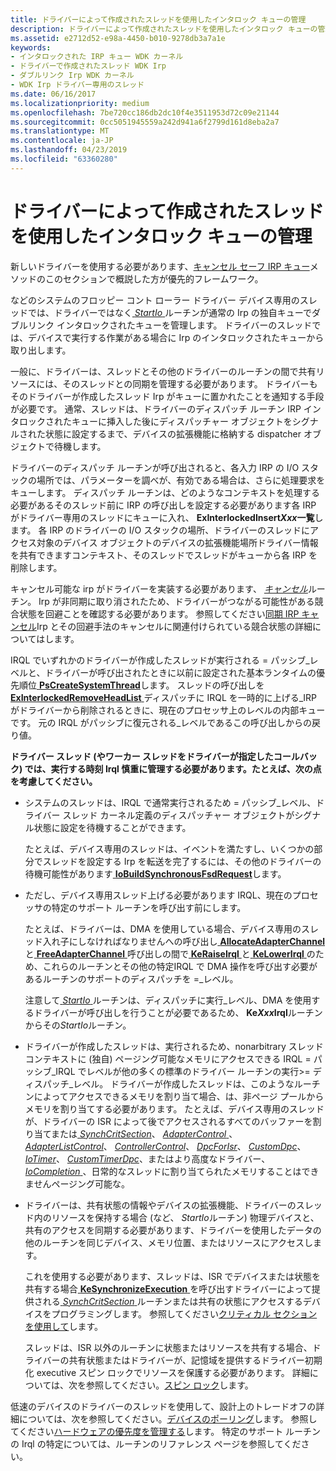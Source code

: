 ```yaml
---
title: ドライバーによって作成されたスレッドを使用したインタロック キューの管理
description: ドライバーによって作成されたスレッドを使用したインタロック キューの管理
ms.assetid: e2712d52-e98a-4450-b010-9278db3a7a1e
keywords:
- インタロックされた IRP キュー WDK カーネル
- ドライバーで作成されたスレッド WDK Irp
- ダブルリンク Irp WDK カーネル
- WDK Irp ドライバー専用のスレッド
ms.date: 06/16/2017
ms.localizationpriority: medium
ms.openlocfilehash: 7be720cc186db2dc10f4e3511953d72c09e21144
ms.sourcegitcommit: 0cc5051945559a242d941a6f2799d161d8eba2a7
ms.translationtype: MT
ms.contentlocale: ja-JP
ms.lasthandoff: 04/23/2019
ms.locfileid: "63360280"
---
```

# <a name="managing-interlocked-queues-with-a-driver-created-thread"></a>ドライバーによって作成されたスレッドを使用したインタロック キューの管理





新しいドライバーを使用する必要があります、[キャンセル セーフ IRP キュー](cancel-safe-irp-queues.md)メソッドのこのセクションで概説した方が優先的フレームワーク。

などのシステムのフロッピー コント ローラー ドライバー デバイス専用のスレッドでは、ドライバーではなく[ *StartIo* ](https://msdn.microsoft.com/library/windows/hardware/ff563858)ルーチンが通常の Irp の独自キューでダブルリンク インタロックされたキューを管理します。 ドライバーのスレッドでは、デバイスで実行する作業がある場合に Irp のインタロックされたキューから取り出します。

一般に、ドライバーは、スレッドとその他のドライバーのルーチンの間で共有リソースには、そのスレッドとの同期を管理する必要があります。 ドライバーもそのドライバーが作成したスレッド Irp がキューに置かれたことを通知する手段が必要です。 通常、スレッドは、ドライバーのディスパッチ ルーチン IRP インタロックされたキューに挿入した後にディスパッチャー オブジェクトをシグナルされた状態に設定するまで、デバイスの拡張機能に格納する dispatcher オブジェクトで待機します。

ドライバーのディスパッチ ルーチンが呼び出されると、各入力 IRP の I/O スタックの場所では、パラメーターを調べが、有効である場合は、さらに処理要求をキューします。 ディスパッチ ルーチンは、どのようなコンテキストを処理する必要があるそのスレッド前に IRP の呼び出しを設定する必要があります各 IRP がドライバー専用のスレッドにキューに入れ、 **ExInterlockedInsert*Xxx*一覧**します。 各 IRP のドライバーの I/O スタックの場所、ドライバーのスレッドにアクセス対象のデバイス オブジェクトのデバイスの拡張機能場所ドライバー情報を共有できますコンテキスト、そのスレッドでスレッドがキューから各 IRP を削除します。

キャンセル可能な irp がドライバーを実装する必要があります、 [*キャンセル*](https://msdn.microsoft.com/library/windows/hardware/ff540742)ルーチン。 Irp が非同期に取り消されたため、ドライバーがつながる可能性がある競合状態を回避ことを確認する必要があります。 参照してください[同期 IRP キャンセル](synchronizing-irp-cancellation.md)Irp とその回避手法のキャンセルに関連付けられている競合状態の詳細についてはします。

IRQL でいずれかのドライバーが作成したスレッドが実行される = パッシブ\_レベルと、ドライバーが呼び出されたときに以前に設定された基本ランタイムの優先順位[ **PsCreateSystemThread**](https://msdn.microsoft.com/library/windows/hardware/ff559932)します。 スレッドの呼び出しを[ **ExInterlockedRemoveHeadList** ](https://msdn.microsoft.com/library/windows/hardware/ff545427)ディスパッチに IRQL を一時的に上げる\_IRP がドライバーから削除されるときに、現在のプロセッサ上のレベルの内部キューです。 元の IRQL がパッシブに復元される\_レベルであるこの呼び出しからの戻り値。

**ドライバー スレッド (やワーカー スレッドをドライバーが指定したコールバック) では、実行する時刻 Irql 慎重に管理する必要があります。たとえば、次の点を考慮してください。**

-   システムのスレッドは、IRQL で通常実行されるため = パッシブ\_レベル、ドライバー スレッド カーネル定義のディスパッチャー オブジェクトがシグナル状態に設定を待機することができます。

    たとえば、デバイス専用のスレッドは、イベントを満たすし、いくつかの部分でスレッドを設定する Irp を転送を完了するには、その他のドライバーの待機可能性があります[ **IoBuildSynchronousFsdRequest**](https://msdn.microsoft.com/library/windows/hardware/ff548330)します。

-   ただし、デバイス専用スレッド上げる必要があります IRQL、現在のプロセッサの特定のサポート ルーチンを呼び出す前にします。

    たとえば、ドライバーは、DMA を使用している場合、デバイス専用のスレッド入れ子にしなければなりませんへの呼び出し[ **AllocateAdapterChannel** ](https://msdn.microsoft.com/library/windows/hardware/ff540573)と[ **FreeAdapterChannel** ](https://msdn.microsoft.com/library/windows/hardware/ff546507)呼び出しの間で[ **KeRaiseIrql** ](https://msdn.microsoft.com/library/windows/hardware/ff553079)と[ **KeLowerIrql** ](https://msdn.microsoft.com/library/windows/hardware/ff552968)のため、これらのルーチンとその他の特定IRQL で DMA 操作を呼び出す必要があるルーチンのサポートのディスパッチを =\_レベル。

    注意して[ *StartIo* ](https://msdn.microsoft.com/library/windows/hardware/ff563858)ルーチンは、ディスパッチに実行\_レベル、DMA を使用するドライバーが呼び出しを行うことが必要であるため、 **Ke*Xxx*Irql**ルーチンからその*StartIo*ルーチン。

-   ドライバーが作成したスレッドは、実行されるため、nonarbitrary スレッド コンテキストに (独自) ページング可能なメモリにアクセスできる IRQL = パッシブ\_IRQL でレベルが他の多くの標準のドライバー ルーチンの実行&gt;= ディスパッチ\_レベル。 ドライバーが作成したスレッドは、このようなルーチンによってアクセスできるメモリを割り当て場合、は、非ページ プールからメモリを割り当てする必要があります。 たとえば、デバイス専用のスレッドが、ドライバーの ISR によって後でアクセスされるすべてのバッファーを割り当てまたは[ *SynchCritSection*](https://msdn.microsoft.com/library/windows/hardware/ff563928)、 [ *AdapterControl* ](https://msdn.microsoft.com/library/windows/hardware/ff540504)、 [ *AdapterListControl*](https://msdn.microsoft.com/library/windows/hardware/ff540513)、 [ *ControllerControl*](https://msdn.microsoft.com/library/windows/hardware/ff542049)、 [ *DpcForIsr*](https://msdn.microsoft.com/library/windows/hardware/ff544079)、 [ *CustomDpc*](https://msdn.microsoft.com/library/windows/hardware/ff542972)、 [ *IoTimer*](https://msdn.microsoft.com/library/windows/hardware/ff550381)、 [*CustomTimerDpc*](https://msdn.microsoft.com/library/windows/hardware/ff542983)、またはより高度なドライバー、 [ *IoCompletion* ](https://msdn.microsoft.com/library/windows/hardware/ff548354) 、日常的なスレッドに割り当てられたメモリすることはできませんページング可能な。

-   ドライバーは、共有状態の情報やデバイスの拡張機能、ドライバーのスレッド内のリソースを保持する場合 (など、 *StartIo*ルーチン) 物理デバイスと、共有のアクセスを同期する必要があります、ドライバーを使用したデータの他のルーチンを同じデバイス、メモリ位置、またはリソースにアクセスします。

    これを使用する必要があります、スレッドは、ISR でデバイスまたは状態を共有する場合[ **KeSynchronizeExecution** ](https://msdn.microsoft.com/library/windows/hardware/ff553302)を呼び出すドライバーによって提供される[ *SynchCritSection* ](https://msdn.microsoft.com/library/windows/hardware/ff563928)ルーチンまたは共有の状態にアクセスするデバイスをプログラミングします。 参照してください[クリティカル セクションを使用して](using-critical-sections.md)します。

    スレッドは、ISR 以外のルーチンに状態またはリソースを共有する場合、ドライバーの共有状態またはドライバーが、記憶域を提供するドライバー初期化 executive スピン ロックでリソースを保護する必要があります。 詳細については、次を参照してください。[スピン ロック](spin-locks.md)します。

低速のデバイスのドライバーのスレッドを使用して、設計上のトレードオフの詳細については、次を参照してください。[デバイスのポーリング](avoid-polling-devices.md)します。 参照してください[ハードウェアの優先度を管理する](managing-hardware-priorities.md)します。 特定のサポート ルーチンの Irql の特定については、ルーチンのリファレンス ページを参照してください。

 

 




